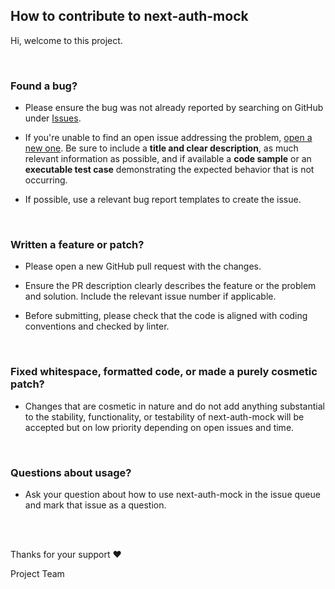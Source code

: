## How to contribute to next-auth-mock

Hi, welcome to this project.


<br/>

### Found a bug?

* Please ensure the bug was not already reported by searching on GitHub under [Issues](https://github.com/TomFreudenberg/next-auth-mock/issues).

* If you're unable to find an open issue addressing the problem, [open a new one](https://github.com/TomFreudenberg/next-auth-mock/issues/new). Be sure to include a **title and clear description**, as much relevant information as possible, and if available a **code sample** or an **executable test case** demonstrating the expected behavior that is not occurring.

* If possible, use a relevant bug report templates to create the issue.


<br/>

### Written a feature or patch?

* Please open a new GitHub pull request with the changes.

* Ensure the PR description clearly describes the feature or the problem and solution. Include the relevant issue number if applicable.

* Before submitting, please check that the code is aligned with coding conventions and checked by linter.


<br/>

### Fixed whitespace, formatted code, or made a purely cosmetic patch?

* Changes that are cosmetic in nature and do not add anything substantial to the stability, functionality, or testability of next-auth-mock will be accepted but on low priority depending on open issues and time.


<br/>

### Questions about usage?

* Ask your question about how to use next-auth-mock in the issue queue and mark that issue as a question.


<br/>

<br/>

Thanks for your support :hearts:

Project Team
